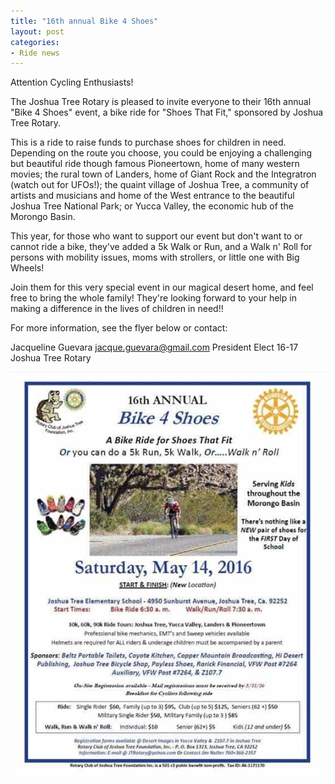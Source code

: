 ```yaml
---
title: "16th annual Bike 4 Shoes"
layout: post
categories:
- Ride news
---
```


Attention Cycling Enthusiasts!

The Joshua Tree Rotary is pleased to invite everyone to their 16th annual "Bike 4 Shoes" event, a bike ride for "Shoes That Fit," sponsored by Joshua Tree Rotary.

This is a ride to raise funds to purchase shoes for children in need. Depending on the route you choose, you could be enjoying a challenging but beautiful ride though famous Pioneertown, home of many western movies; the rural town of Landers, home of Giant Rock and the Integratron (watch out for UFOs!); the quaint village of Joshua Tree, a community of artists and musicians and home of the West entrance to the beautiful Joshua Tree National Park; or Yucca Valley, the economic hub of the Morongo Basin.

This year, for those who want to support our event but don't want to or cannot ride a bike, they've added a 5k Walk or Run, and a Walk n' Roll for persons with mobility issues, moms with strollers, or little one with Big Wheels!

Join them for this very special event in our magical desert home, and feel free to bring the whole family! They're looking forward to your help in making a difference in the lives of children in need!!

For more information, see the flyer below or contact:

Jacqueline Guevara
jacque.guevara@gmail.com
President Elect 16-17
Joshua Tree Rotary

![16th annual Bike 4 Shoes](/assets/img/2016/05/bike4shoes.jpg)
